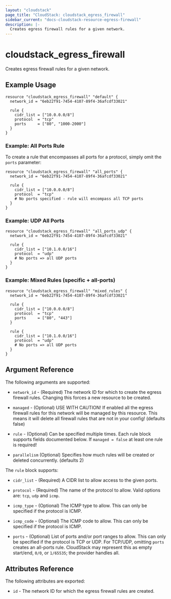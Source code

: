 ```yaml
---
layout: "cloudstack"
page_title: "CloudStack: cloudstack_egress_firewall"
sidebar_current: "docs-cloudstack-resource-egress-firewall"
description: |-
  Creates egress firewall rules for a given network.
---
```


# cloudstack_egress_firewall

Creates egress firewall rules for a given network.

## Example Usage

```hcl
resource "cloudstack_egress_firewall" "default" {
  network_id = "6eb22f91-7454-4107-89f4-36afcdf33021"

  rule {
    cidr_list = ["10.0.0.0/8"]
    protocol  = "tcp"
    ports     = ["80", "1000-2000"]
  }
}
```

### Example: All Ports Rule

To create a rule that encompasses all ports for a protocol, simply omit the `ports` parameter:

```hcl
resource "cloudstack_egress_firewall" "all_ports" {
  network_id = "6eb22f91-7454-4107-89f4-36afcdf33021"

  rule {
    cidr_list = ["10.0.0.0/8"]
    protocol  = "tcp"
    # No ports specified - rule will encompass all TCP ports
  }
}
```

### Example: UDP All Ports

```hcl
resource "cloudstack_egress_firewall" "all_ports_udp" {
  network_id = "6eb22f91-7454-4107-89f4-36afcdf33021"

  rule {
    cidr_list = ["10.1.0.0/16"]
    protocol  = "udp"
    # No ports => all UDP ports
  }
}
```

### Example: Mixed Rules (specific + all-ports)

```hcl
resource "cloudstack_egress_firewall" "mixed_rules" {
  network_id = "6eb22f91-7454-4107-89f4-36afcdf33021"

  rule {
    cidr_list = ["10.0.0.0/8"]
    protocol  = "tcp"
    ports     = ["80", "443"]
  }

  rule {
    cidr_list = ["10.1.0.0/16"]
    protocol  = "udp"
    # No ports => all UDP ports
  }
}
```

## Argument Reference

The following arguments are supported:

* `network_id` - (Required) The network ID for which to create the egress
    firewall rules. Changing this forces a new resource to be created.

* `managed` - (Optional) USE WITH CAUTION! If enabled all the egress firewall
    rules for this network will be managed by this resource. This means it will
    delete all firewall rules that are not in your config! (defaults false)

* `rule` - (Optional) Can be specified multiple times. Each rule block supports
    fields documented below. If `managed = false` at least one rule is required!

* `parallelism` (Optional) Specifies how much rules will be created or deleted
    concurrently. (defaults 2)

The `rule` block supports:

* `cidr_list` - (Required) A CIDR list to allow access to the given ports.

* `protocol` - (Required) The name of the protocol to allow. Valid options are:
    `tcp`, `udp` and `icmp`.

* `icmp_type` - (Optional) The ICMP type to allow. This can only be specified if
    the protocol is ICMP.

* `icmp_code` - (Optional) The ICMP code to allow. This can only be specified if
    the protocol is ICMP.

* `ports` - (Optional) List of ports and/or port ranges to allow. This can only
    be specified if the protocol is TCP or UDP. For TCP/UDP, omitting `ports` creates an all-ports rule. CloudStack may represent this as empty start/end, `0/0`, or `1/65535`; the provider handles all.

## Attributes Reference

The following attributes are exported:

* `id` - The network ID for which the egress firewall rules are created.
